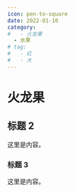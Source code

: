```yaml
---
icon: pen-to-square
date: 2022-01-10
category:
#   - 火龙果
  - 水果
# tag:
#   - 红
#   - 大
---
```


# 火龙果

## 标题 2

这里是内容。

### 标题 3

这里是内容。
